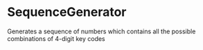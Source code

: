 # SequenceGenerator
Generates a sequence of numbers which contains all the possible combinations of 4-digit key codes
